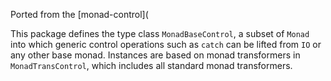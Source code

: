 Ported from the [monad-control](

This package defines the type class `MonadBaseControl`, a subset of `Monad` into which generic control operations such as `catch` can be lifted from `IO` or any other base monad. Instances are based on monad transformers in `MonadTransControl`, which includes all standard monad transformers.
